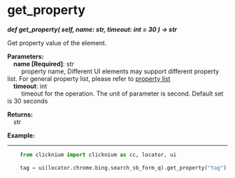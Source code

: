 # get_property
***def get_property(
        self,
        name: str,
        timeout: int = 30
    ) -> str***  

Get property value of the element.  

**Parameters:**   
    &emsp;**name [Required]**: str  
        &emsp;&emsp; property name, Different UI elements may support different property list. For general property list, please refer to [property list](./doc/automation/property.md)  
    &emsp;**timeout**: int  
        &emsp;&emsp; timeout for the operation. The unit of parameter is second. Default set is 30 seconds  

**Returns:**  
    &emsp;str

**Example:**
***
```python
    from clicknium import clicknium as cc, locator, ui
    
    tag = ui(locator.chrome.bing.search_sb_form_q).get_property("tag")
```